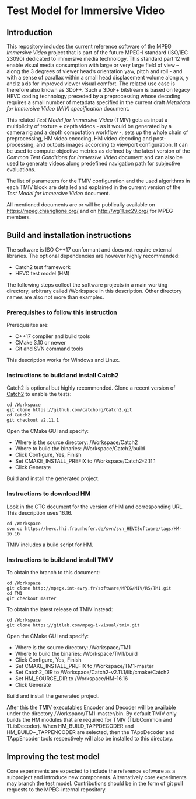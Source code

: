 # Test Model for Immersive Video

## Introduction

This repository includes the current reference software of the MPEG _Immersive
Video_ project that is part of the future MPEG-I standard (ISO/IEC 23090) 
dedicated to immersive media technology. This standard part 12 will enable 
visual media consumption with large or very large field of view – along the 3 
degrees of viewer head’s orientation yaw, pitch and roll - and with a sense of 
parallax within a small head displacement volume along x, y and z axis for 
improved viewer visual comfort. The related use case is therefore also known as 
3DoF+. Such a 3DoF+ bitstream is based on legacy HEVC coding technology preceded
by a preprocessing whose decoding requires a small number of metadata specified 
in the current draft _Metadata for Immersive Video (MIV) specification_ document.

This related _Test Model for Immersive Video_ (TMIV) gets as input a 
multiplicity of texture + depth videos - as it would be generated by a camera 
rig and a depth computation workflow -, sets up the whole chain of
preprocessing, HM video encoding, HM video decoding and post-processing, and 
outputs images according to viewport configuration. It can be used to compute 
objective metrics as defined by the latest version of the _Common Test 
Conditions for Immersive Video_ document and can also be used to generate videos 
along predefined navigation path for subjective evaluations. 

The list of parameters for the TMIV configuration and the used algorithms in 
each TMIV block are detailed and explained in the current version of the _Test 
Model for Immersive Video_ document.

All mentioned documents are or will be publically available on
https://mpeg.chiariglione.org/ and on http://wg11.sc29.org/ for MPEG members.

## Build and installation instructions

The software is ISO C++17 conformant and does not require external libraries. 
The optional dependencies are however highly recommended:

 *	Catch2 test framework
 *	HEVC test model (HM)
	
The following steps collect the software projects in a main working directory,
arbitrary called /Workspace in this description. Other directory names are also
not more than examples.

### Prerequisites to follow this instruction

Prerequisites are:

  * C++17 compiler and build tools
  * CMake 3.10 or newer
  * Git and SVN command tools

This description works for Windows and Linux. 

### Instructions to build and install Catch2

Catch2 is optional but highly recommended. Clone a recent version of
[Catch2](https://github.com/catchorg/Catch2.git) to enable the tests:

    cd /Workspace
    git clone https://github.com/catchorg/Catch2.git
    cd Catch2
    git checkout v2.11.1

Open the CMake GUI and specify:

  * Where is the source directory: /Workspace/Catch2
  * Where to build the binaries: /Workspace/Catch2/build
  * Click Configure, Yes, Finish
  * Set CMAKE_INSTALL_PREFIX to /Workspace/Catch2-2.11.1
  * Click Generate

Build and install the generated project.

### Instructions to download HM

Look in the CTC document for the version of HM and corresponding URL. This
description uses 16.16.

    cd /Workspace
    svn co https://hevc.hhi.fraunhofer.de/svn/svn_HEVCSoftware/tags/HM-16.16

TMIV includes a build script for HM.

### Instructions to build and install TMIV

To obtain the branch to this document:

    cd /Workspace
    git clone http://mpegx.int-evry.fr/software/MPEG/MIV/RS/TM1.git
    cd TM1
    git checkout master
    
To obtain the latest release of TMIV instead:

    cd /Workspace
    git clone https://gitlab.com/mpeg-i-visual/tmiv.git
    
Open the CMake GUI and specify:

  * Where is the source directory: /Workspace/TM1
  * Where to build the binaries: /Workspace/TM1/build
  * Click Configure, Yes, Finish
  * Set CMAKE_INSTALL_PREFIX to /Workspace/TM1-master
  * Set Catch2_DIR to /Workspace/Catch2-v2.11.1/lib/cmake/Catch2
  * Set HM_SOURCE_DIR to /Workspace/HM-16.16
  * Click Generate

Build and install the generated project. 

After this the TMIV executables Encoder and Decoder will be available under the
directory /Workspace/TM1-master/bin. By default TMIV only builds the HM modules
that are required for TMIV (TLibCommon and TLibDecoder). When
HM_BUILD_TAPPDECODER and HM_BUILD¬_TAPPENCODER are selected, then the
TAppDecoder and TAppEncoder tools respectively will also be installed to this
directory. 

## Improving the test model

Core experiments are expected to include the reference software as a subproject
and introduce new components. Alternatively core experiments may branch the test 
model. Contributions should be in the form of git pull requests to the
MPEG-internal repository.
